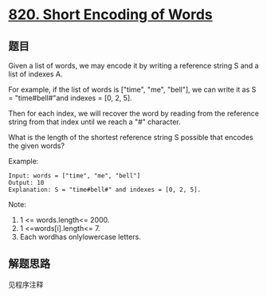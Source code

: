 # [820. Short Encoding of Words](https://leetcode-cn.com/problems/short-encoding-of-words/)

## 题目

Given a list of words, we may encode it by writing a reference string S and a list of indexes A.

For example, if the list of words is ["time", "me", "bell"], we can write it as S = "time#bell#"and indexes = [0, 2, 5].

Then for each index, we will recover the word by reading from the reference string from that index until we reach a "#" character.

What is the length of the shortest reference string S possible that encodes the given words?

Example:

```text
Input: words = ["time", "me", "bell"]
Output: 10
Explanation: S = "time#bell#" and indexes = [0, 2, 5].
```

Note:

1. 1 <= words.length<= 2000.
1. 1 <=words[i].length<= 7.
1. Each wordhas onlylowercase letters.

## 解题思路

见程序注释
